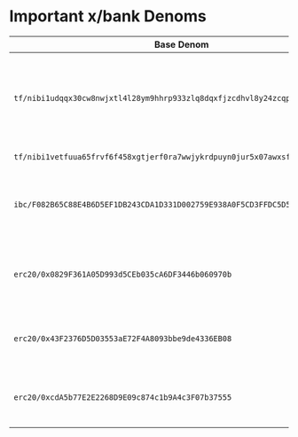 # Important x/bank Denoms

| Base Denom                                                                   | Label                | Description                                                                | ERC-20 equivalent                            |
| ---------------------------------------------------------------------------- | -------------------- | -------------------------------------------------------------------------- | -------------------------------------------- |
| `tf/nibi1udqqx30cw8nwjxtl4l28ym9hhrp933zlq8dqxfjzcdhvl8y24zcqpzmh8m/ampNIBI` | ampNIBI (fka stNIBI) | Eris Protocol staked NIBI, commonly referred to as stNIBI in our ecosystem | `0xcA0a9Fb5FBF692fa12fD13c0A900EC56Bb3f0a7b` |
| `tf/nibi1vetfuua65frvf6f458xgtjerf0ra7wwjykrdpuyn0jur5x07awxsfka0ga/axv`     | AXV                  | Astrovault token                                                           | `0x7168634Dd1ee48b1C5cC32b27fD8Fc84E12D00E6` |
| `ibc/F082B65C88E4B6D5EF1DB243CDA1D331D002759E938A0F5CD3FFDC5D53B3E349`       | USDC.nobl            | USDC bridged over from Noble Chain via IBC                                 | N/A                                          |
| `erc20/0x0829F361A05D993d5CEb035cA6DF3446b060970b`                           | USDC.e (Stargate)    | USDC.e from Stargate, converted into a bank coin                           | `0x0829F361A05D993d5CEb035cA6DF3446b060970b` |
| `erc20/0x43F2376D5D03553aE72F4A8093bbe9de4336EB08`                           | USDT (Stargate)      | USDT from Stargate, converted into a bank coin                             | `0x43F2376D5D03553aE72F4A8093bbe9de4336EB08` |
| `erc20/0xcdA5b77E2E2268D9E09c874c1b9A4c3F07b37555`                           | WETH (Stargate)      | WETH from Stargate, converted into a bank coin                             | `0xcdA5b77E2E2268D9E09c874c1b9A4c3F07b37555` |
